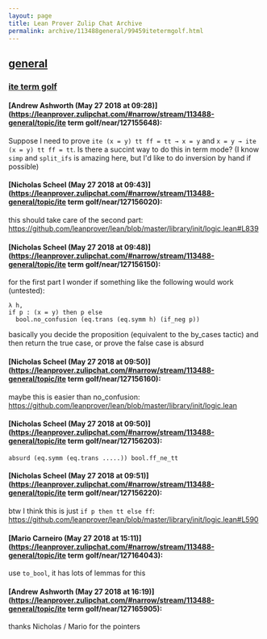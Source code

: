 ```yaml
---
layout: page
title: Lean Prover Zulip Chat Archive 
permalink: archive/113488general/99459itetermgolf.html
---
```


## [general](index.html)
### [ite term golf](99459itetermgolf.html)

#### [Andrew Ashworth (May 27 2018 at 09:28)](https://leanprover.zulipchat.com/#narrow/stream/113488-general/topic/ite term golf/near/127155648):
Suppose I need to prove `ite (x = y) tt ff = tt → x = y` and `x = y → ite (x = y) tt ff = tt`. Is there a succint way to do this in term mode? (I know `simp` and `split_ifs` is amazing here, but I'd like to do inversion by hand if possible)

#### [Nicholas Scheel (May 27 2018 at 09:43)](https://leanprover.zulipchat.com/#narrow/stream/113488-general/topic/ite term golf/near/127156020):
this should take care of the second part: https://github.com/leanprover/lean/blob/master/library/init/logic.lean#L839

#### [Nicholas Scheel (May 27 2018 at 09:48)](https://leanprover.zulipchat.com/#narrow/stream/113488-general/topic/ite term golf/near/127156150):
for the first part I wonder if something like the following would work (untested):
```
λ h,
if p : (x = y) then p else
  bool.no_confusion (eq.trans (eq.symm h) (if_neg p))
```
basically you decide the proposition (equivalent to the by_cases tactic) and then return the true case, or prove the false case is absurd

#### [Nicholas Scheel (May 27 2018 at 09:50)](https://leanprover.zulipchat.com/#narrow/stream/113488-general/topic/ite term golf/near/127156160):
maybe this is easier than no_confusion: https://github.com/leanprover/lean/blob/master/library/init/logic.lean

#### [Nicholas Scheel (May 27 2018 at 09:50)](https://leanprover.zulipchat.com/#narrow/stream/113488-general/topic/ite term golf/near/127156203):
`absurd (eq.symm (eq.trans .....)) bool.ff_ne_tt`

#### [Nicholas Scheel (May 27 2018 at 09:51)](https://leanprover.zulipchat.com/#narrow/stream/113488-general/topic/ite term golf/near/127156220):
btw I think this is just `if p then tt else ff`: https://github.com/leanprover/lean/blob/master/library/init/logic.lean#L590

#### [Mario Carneiro (May 27 2018 at 15:11)](https://leanprover.zulipchat.com/#narrow/stream/113488-general/topic/ite term golf/near/127164043):
use `to_bool`, it has lots of lemmas for this

#### [Andrew Ashworth (May 27 2018 at 16:19)](https://leanprover.zulipchat.com/#narrow/stream/113488-general/topic/ite term golf/near/127165905):
thanks Nicholas / Mario for the pointers

